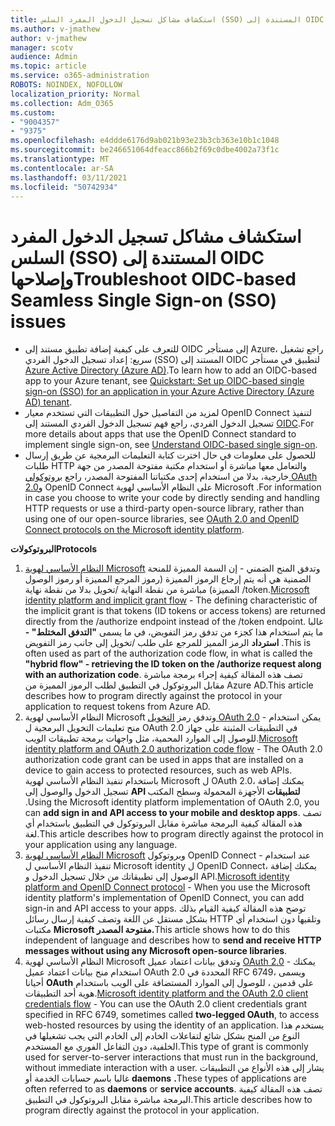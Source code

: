 ```yaml
---
title: استكشاف مشاكل تسجيل الدخول المفرد السلس (SSO) المستندة إلى OIDC وإصلاحها
ms.author: v-jmathew
author: v-jmathew
manager: scotv
audience: Admin
ms.topic: article
ms.service: o365-administration
ROBOTS: NOINDEX, NOFOLLOW
localization_priority: Normal
ms.collection: Adm_O365
ms.custom:
- "9004357"
- "9375"
ms.openlocfilehash: e4ddde6176d9ab021b93e23b3cb363e10b1c1048
ms.sourcegitcommit: be246651064dfeacc866b2f69c0dbe4002a73f1c
ms.translationtype: MT
ms.contentlocale: ar-SA
ms.lasthandoff: 03/11/2021
ms.locfileid: "50742934"
---
```

# <a name="troubleshoot-oidc-based-seamless-single-sign-on-sso-issues"></a><span data-ttu-id="757e2-102">استكشاف مشاكل تسجيل الدخول المفرد السلس (SSO) المستندة إلى OIDC وإصلاحها</span><span class="sxs-lookup"><span data-stu-id="757e2-102">Troubleshoot OIDC-based Seamless Single Sign-on (SSO) issues</span></span>

- <span data-ttu-id="757e2-103">للتعرف على كيفية إضافة تطبيق مستند إلى OIDC إلى مستأجر Azure، راجع تشغيل سريع: إعداد تسجيل الدخول الفردي (SSO) المستند إلى OIDC لتطبيق في مستأجر [Azure Active Directory (Azure AD)](https://docs.microsoft.com/azure/active-directory/manage-apps/add-application-portal-setup-oidc-sso).</span><span class="sxs-lookup"><span data-stu-id="757e2-103">To learn how to add an OIDC-based app to your Azure tenant, see [Quickstart: Set up OIDC-based single sign-on (SSO) for an application in your Azure Active Directory (Azure AD) tenant](https://docs.microsoft.com/azure/active-directory/manage-apps/add-application-portal-setup-oidc-sso).</span></span>
- <span data-ttu-id="757e2-104">لمزيد من التفاصيل حول التطبيقات التي تستخدم معيار OpenID Connect لتنفيذ تسجيل الدخول الفردي، راجع فهم تسجيل الدخول الفردي المستند إلى [OIDC](https://docs.microsoft.com/azure/active-directory/manage-apps/configure-oidc-single-sign-on).</span><span class="sxs-lookup"><span data-stu-id="757e2-104">For more details about apps that use the OpenID Connect standard to implement single sign-on, see [Understand OIDC-based single sign-on](https://docs.microsoft.com/azure/active-directory/manage-apps/configure-oidc-single-sign-on).</span></span>
- <span data-ttu-id="757e2-105">للحصول على معلومات في حال اخترت كتابة التعليمات البرمجية عن طريق إرسال طلبات HTTP والتعامل معها مباشرة أو استخدام مكتبة مفتوحة المصدر من جهة خارجية، بدلا من استخدام إحدى مكتباتنا المفتوحة المصدر، راجع [بروتوكولي OAuth 2.0](https://docs.microsoft.com/azure/active-directory/develop/active-directory-v2-protocols)و OpenID Connect على النظام الأساسي لهوية Microsoft .</span><span class="sxs-lookup"><span data-stu-id="757e2-105">For information in case you choose to write your code by directly sending and handling HTTP requests or use a third-party open-source library, rather than using one of our open-source libraries, see [OAuth 2.0 and OpenID Connect protocols on the Microsoft identity platform](https://docs.microsoft.com/azure/active-directory/develop/active-directory-v2-protocols).</span></span>

<span data-ttu-id="757e2-106">**البروتوكولات**</span><span class="sxs-lookup"><span data-stu-id="757e2-106">**Protocols**</span></span>

1. <span data-ttu-id="757e2-107">[النظام الأساسي لهوية Microsoft](https://docs.microsoft.com/azure/active-directory/develop/v2-oauth2-implicit-grant-flow) وتدفق المنح الضمني - إن السمة المميزة للمنحة الضمنية هي أنه يتم إرجاع الرموز المميزة (رموز المرجع المميزة أو رموز الوصول المميزة) مباشرة من نقطة النهاية /تخويل بدلا من نقطة نهاية /token.</span><span class="sxs-lookup"><span data-stu-id="757e2-107">[Microsoft identity platform and implicit grant flow](https://docs.microsoft.com/azure/active-directory/develop/v2-oauth2-implicit-grant-flow) - The defining characteristic of the implicit grant is that tokens (ID tokens or access tokens) are returned directly from the /authorize endpoint instead of the /token endpoint.</span></span> <span data-ttu-id="757e2-108">غالبا ما يتم استخدام هذا كجزء من تدفق رمز التفويض، في ما يسمى **"التدفق المختلط" - استرداد** الرمز المميز للمرجع على طلب /تخويل إلى جانب رمز التفويض .</span><span class="sxs-lookup"><span data-stu-id="757e2-108">This is often used as part of the authorization code flow, in what is called the **"hybrid flow" - retrieving the ID token on the /authorize request along with an authorization code**.</span></span> <span data-ttu-id="757e2-109">تصف هذه المقالة كيفية إجراء برمجة مباشرة مقابل البروتوكول في التطبيق لطلب الرموز المميزة من Azure AD.</span><span class="sxs-lookup"><span data-stu-id="757e2-109">This article describes how to program directly against the protocol in your application to request tokens from Azure AD.</span></span>
2. <span data-ttu-id="757e2-110">النظام الأساسي لهوية Microsoft وتدفق رمز [التخويل OAuth 2.0](https://docs.microsoft.com/azure/active-directory/develop/v2-oauth2-auth-code-flow) - يمكن استخدام منح تعليمات التخويل البرمجية ل OAuth 2.0 في التطبيقات المثبتة على جهاز للوصول إلى الموارد المحمية، مثل واجهات برمجة تطبيقات الويب.</span><span class="sxs-lookup"><span data-stu-id="757e2-110">[Microsoft identity platform and OAuth 2.0 authorization code flow](https://docs.microsoft.com/azure/active-directory/develop/v2-oauth2-auth-code-flow) - The OAuth 2.0 authorization code grant can be used in apps that are installed on a device to gain access to protected resources, such as web APIs.</span></span> <span data-ttu-id="757e2-111">باستخدام تنفيذ النظام الأساسي لهوية Microsoft ل OAuth 2.0، يمكنك إضافة تسجيل الدخول والوصول إلى **API لتطبيقات** الأجهزة المحمولة وسطح المكتب .</span><span class="sxs-lookup"><span data-stu-id="757e2-111">Using the Microsoft identity platform implementation of OAuth 2.0, you can **add sign in and API access to your mobile and desktop apps**.</span></span> <span data-ttu-id="757e2-112">تصف هذه المقالة كيفية البرمجة مباشرة مقابل البروتوكول في التطبيق باستخدام أي لغة.</span><span class="sxs-lookup"><span data-stu-id="757e2-112">This article describes how to program directly against the protocol in your application using any language.</span></span>
3. <span data-ttu-id="757e2-113">[النظام الأساسي لهوية Microsoft](https://docs.microsoft.com/azure/active-directory/develop/v2-protocols-oidc) وبروتوكول OpenID Connect - عند استخدام تنفيذ النظام الأساسي ل Microsoft identity ل OpenID Connect، يمكنك إضافة الوصول إلى تطبيقاتك من خلال تسجيل الدخول و API.</span><span class="sxs-lookup"><span data-stu-id="757e2-113">[Microsoft identity platform and OpenID Connect protocol](https://docs.microsoft.com/azure/active-directory/develop/v2-protocols-oidc) - When you use the Microsoft identity platform's implementation of OpenID Connect, you can add sign-in and API access to your apps.</span></span> <span data-ttu-id="757e2-114">توضح هذه المقالة كيفية القيام بذلك بشكل مستقل عن اللغة وتصف كيفية إرسال رسائل HTTP وتلقيها دون استخدام أي مكتبات **Microsoft مفتوحة المصدر.**</span><span class="sxs-lookup"><span data-stu-id="757e2-114">This article shows how to do this independent of language and describes how to **send and receive HTTP messages without using any Microsoft open-source libraries**.</span></span>
4. <span data-ttu-id="757e2-115">النظام الأساسي لهوية Microsoft وتدفق بيانات اعتماد عميل [OAuth 2.0](https://docs.microsoft.com/azure/active-directory/develop/v2-oauth2-client-creds-grant-flow) - يمكنك استخدام منح بيانات اعتماد عميل OAuth 2.0 المحددة في RFC 6749، ويسمى أحيانا **OAuth** على قدمين ، للوصول إلى الموارد المستضافة على الويب باستخدام هوية أحد التطبيقات.</span><span class="sxs-lookup"><span data-stu-id="757e2-115">[Microsoft identity platform and the OAuth 2.0 client credentials flow](https://docs.microsoft.com/azure/active-directory/develop/v2-oauth2-client-creds-grant-flow) - You can use the OAuth 2.0 client credentials grant specified in RFC 6749, sometimes called **two-legged OAuth**, to access web-hosted resources by using the identity of an application.</span></span> <span data-ttu-id="757e2-116">يستخدم هذا النوع من المنح بشكل شائع لتفاعلات الخادم إلى الخادم التي يجب تشغيلها في الخلفية، دون التفاعل الفوري مع المستخدم.</span><span class="sxs-lookup"><span data-stu-id="757e2-116">This type of grant is commonly used for server-to-server interactions that must run in the background, without immediate interaction with a user.</span></span> <span data-ttu-id="757e2-117">يشار إلى هذه الأنواع من التطبيقات غالبا باسم حسابات الخدمة أو **daemons** **.**</span><span class="sxs-lookup"><span data-stu-id="757e2-117">These types of applications are often referred to as **daemons** or **service accounts**.</span></span> <span data-ttu-id="757e2-118">تصف هذه المقالة كيفية البرمجة مباشرة مقابل البروتوكول في التطبيق.</span><span class="sxs-lookup"><span data-stu-id="757e2-118">This article describes how to program directly against the protocol in your application.</span></span>
